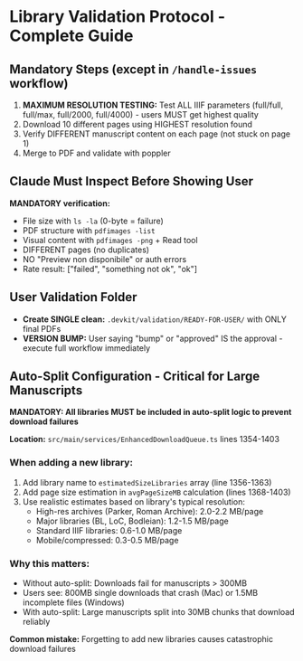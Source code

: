 # Library Validation Protocol - Complete Guide

## Mandatory Steps (except in `/handle-issues` workflow)

1. **MAXIMUM RESOLUTION TESTING:** Test ALL IIIF parameters (full/full, full/max, full/2000, full/4000) - users MUST get highest quality
2. Download 10 different pages using HIGHEST resolution found
3. Verify DIFFERENT manuscript content on each page (not stuck on page 1)
4. Merge to PDF and validate with poppler

## Claude Must Inspect Before Showing User

**MANDATORY verification:**
- File size with `ls -la` (0-byte = failure)
- PDF structure with `pdfimages -list`
- Visual content with `pdfimages -png` + Read tool
- DIFFERENT pages (no duplicates)
- NO "Preview non disponibile" or auth errors
- Rate result: ["failed", "something not ok", "ok"]

## User Validation Folder

- **Create SINGLE clean:** `.devkit/validation/READY-FOR-USER/` with ONLY final PDFs
- **VERSION BUMP:** User saying "bump" or "approved" IS the approval - execute full workflow immediately

## Auto-Split Configuration - Critical for Large Manuscripts

**MANDATORY: All libraries MUST be included in auto-split logic to prevent download failures**

**Location:** `src/main/services/EnhancedDownloadQueue.ts` lines 1354-1403

### When adding a new library:
1. Add library name to `estimatedSizeLibraries` array (line 1356-1363)
2. Add page size estimation in `avgPageSizeMB` calculation (lines 1368-1403)
3. Use realistic estimates based on library's typical resolution:
   - High-res archives (Parker, Roman Archive): 2.0-2.2 MB/page
   - Major libraries (BL, LoC, Bodleian): 1.2-1.5 MB/page  
   - Standard IIIF libraries: 0.6-1.0 MB/page
   - Mobile/compressed: 0.3-0.5 MB/page

### Why this matters:
- Without auto-split: Downloads fail for manuscripts > 300MB
- Users see: 800MB single downloads that crash (Mac) or 1.5MB incomplete files (Windows)
- With auto-split: Large manuscripts split into 30MB chunks that download reliably

**Common mistake:** Forgetting to add new libraries causes catastrophic download failures